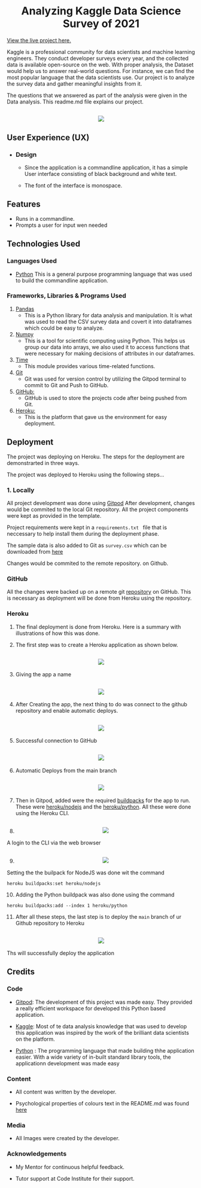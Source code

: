 <h1 align="center">Analyzing Kaggle Data Science Survey of 2021</h1>

[View the live project here.](https://dataanalysis2021.herokuapp.com/)

Kaggle is a professional community for data scientists and machine learning engineers. They conduct developer surveys every year, and the collected data is available open-source on the web. With proper analysis, the Dataset would help us to answer real-world questions. For instance, we can find the most popular language that the data scientists use. Our project is to analyze the survey data and gather meaningful insights from it.

The questions that we answered as part of the analysis were given in the Data analysis. This readme.md file explains our project.

<h2 align="center"><img src="pics/proj.png"></h2>

## User Experience (UX)

-   ### Design
    -   Since the application is a commandline application, it has a simple User interface consisting of black background and white text.

    - The font of the interface is monospace.

        
## Features

- Runs in a commandline.
- Prompts a user for input wen needed


## Technologies Used

### Languages Used

-   [Python](https://www.python.org/)
This is a general purpose programming language that was used to build the commandline application.


### Frameworks, Libraries & Programs Used

1. [Pandas](https://pandas.pydata.org/)
    - This is a Python library for data analysis and manipulation. It is what was used to read the CSV survey data and covert it into dataframes which could be easy to analyze.
2. [Numpy](https://numpy.org/)
    - This is a tool for scientific computing using Python. This helps us group our data into arrays, we also used it to access functions that were necessary for making decisions of attributes in our dataframes.
3. [Time](https://fonts.google.com/)
    - This module provides various time-related functions.
4. [Git](https://git-scm.com/)
    - Git was used for version control by utilizing the Gitpod terminal to commit to Git and Push to GitHub.
5. [GitHub:](https://github.com/)
    - GitHub is used to store the projects code after being pushed from Git.
6. [Heroku:](https://heroku.com)
    - This is the platform that gave us the environment for easy deployment.



## Deployment

The project was deploying on Heroku. The steps for the deployment are demonstrarted in three ways.



The project was deployed to Heroku using the following steps...

### 1. Locally
All project development was done using [Gitpod](https://gitpod.io)
After development, changes would be commited to the local Git repository. All the project components were kept as provided in the template.

Project requirements were kept in a ```requirements.txt ``` file that is neccessary to help install them during the deployment phase.

The sample data is also added to Git as ```survey.csv``` which can be downloaded from [here](https://www.kaggle.com/competitions/kaggle-survey-2021/data)

Changes would be commited to the remote repository. on Github.

### GitHub
All the changes were backed up on a remote git [repository](https://github.com/alig2039/project3-datanalysis) on GitHub. This is necessary as deployment will be done from Heroku using the repository.


### Heroku
1. The final deployment is done from Heroku. Here is a summary with illustrations of how this was done.

2. The first step was to create a Heroku application as shown below.
<h2 align="center"><img src="pics/final1.png"></h2>

3. Giving the app a name
<h2 align="center"><img src="pics/final2.png"></h2>

4. After Creating the app, the next thing to do was connect to the github repository and enable automatic deploys.
<h2 align="center"><img src="pics/final3.png"></h2>

5. Successful connection to GitHub
<h2 align="center"><img src="pics/final4.png"></h2>

6. Automatic Deploys from the main branch
<h2 align="center"><img src="pics/final5.png"></h2>

7. Then in Gitpod, added were the required [buildpacks](https://devcenter.heroku.com/articles/buildpacks) for the app to run. These were [heroku/nodejs](https://devcenter.heroku.com/articles/nodejs-support) and the [heroku/python](https://devcenter.heroku.com/articles/python-support). All these were done using the Heroku CLI.

8. <h2 align="center"><img src="pics/final6.png"></h2>
A login to the CLI via the web browser

9. <h2 align="center"><img src="pics/final7.png"></h2>
Setting the the builpack for NodeJS was done wit the command

```
heroku buildpacks:set heroku/nodejs 
```

10. Adding the Python buildpack was also done using the command

```
heroku buildpacks:add --index 1 heroku/python
```

11. After all these steps, the last step is to deploy the ```main``` branch of ur Github repository to Heroku
<h2 align="center"><img src="pics/final9.png"></h2>

Ths will successfully deploy the application



## Credits

### Code

-   [Gitpod](https://gitpod.io): The development of this project was made easy. They provided a really efficient workspace for developed this Python based application.

-   [Kaggle](https://kaggle.com): Most of te data analysis knowledge that was used to develop this application was inspired by the work of the brilliant data scientists on the platform.

-   [Python](https://python.org/) : The programming language that made building thhe application easier. With a wide variety of in-built standard library tools, the applicationn development was made easy

### Content

-   All content was written by the developer.

-   Psychological properties of colours text in the README.md was found [here](http://www.colour-affects.co.uk/psychological-properties-of-colours)

### Media

-   All Images were created by the developer.

### Acknowledgements

-   My Mentor for continuous helpful feedback.

-   Tutor support at Code Institute for their support.
